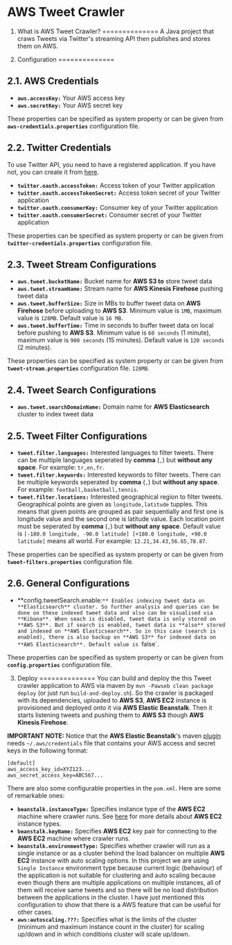 # AWS Tweet Crawler

1. What is AWS Tweet Crawler?
==============
A Java project that craws Tweets via Twitter's streaming API then publishes and stores them on AWS. 

2. Configuration
==============

2.1. AWS Credentials
--------------
* **`aws.accessKey:`** Your AWS access key
* **`aws.secretKey:`** Your AWS secret key

These properties can be specified as system property or can be given from **`aws-credentials.properties`** configuration file.

2.2. Twitter Credentials
--------------

To use Twitter API, you need to have a registered application. If you have not, you can create it from [here](https://apps.twitter.com/).

* **`twitter.oauth.accessToken:`** Access token of your Twitter application
* **`twitter.oauth.accessTokenSecret:`** Access token secret of your Twitter application
* **`twitter.oauth.consumerKey:`** Consumer key of your Twitter application
* **`twitter.oauth.consumerSecret:`** Consumer secret of your Twitter application

These properties can be specified as system property or can be given from **`twitter-credentials.properties`** configuration file.

2.3. Tweet Stream Configurations
--------------

* **`aws.tweet.bucketName:`** Bucket name for **AWS S3 to** store tweet data
* **`aws.tweet.streamName:`** Stream name for **AWS Kinesis Firehose** pushing tweet data
* **`aws.tweet.bufferSize:`** Size in MBs to buffer tweet data on **AWS Firehose** before uploading to **AWS S3**. Minimum value is `1MB`, maximum value is `128MB`. Default value is `16 MB`. 
* **`aws.tweet.bufferTime:`** Time in seconds to buffer tweet data on local before pushing to **AWS S3**. Minimum value is `60 seconds` (1 minute), maximum value is `900 seconds` (15 minutes). Default value is `120 seconds` (2 minutes).

These properties can be specified as system property or can be given from **`tweet-stream.properties`** configuration file.
`128MB`. 

2.4. Tweet Search Configurations
--------------

* **`aws.tweet.searchDomainName:`** Domain name for **AWS Elasticsearch** cluster to index tweet data

2.5. Tweet Filter Configurations
--------------

* **`tweet.filter.languages:`** Interested languages to filter tweets. There can be multiple languages seperated by **comma** (`,`) but **without any space**. For example: `tr,en,fr`.
* **`tweet.filter.keywords:`** Interested keywords to filter tweets. There can be multiple keywords seperated by **comma** (`,`) but **without any space**. For example: `football,basketball,tennis`.
* **`tweet.filter.locations:`** Interested geographical region to filter tweets. Geographical points are given as `longitude,latitude` tupples. This means that given points are grouped as pair sequentially and first one is longitude value and the second one is latitude value. Each location point must be seperated by **comma** (`,`) but **without any space**. Default value is `[-180.0 longitude, -90.0 latitude] [+180.0 longitude, +90.0 latitude]` means all world. For example: `12.21,34.43,56.65,78.87`.

These properties can be specified as system property or can be given from **`tweet-filters.properties`** configuration file.

2.6. General Configurations
--------------

* **config.tweetSearch.enable:`** Enables indexing tweet data on **Elasticsearch** cluster. So further analysis and queries can be done on these indexed tweet data and also can be visualised via **Kibana**. When seach is disabled, tweet data is only stored on **AWS S3**. But if search is enabled, tweet data is **also** stored and indexed on **AWS Elasticsearch**. So in this case (search is enabled), there is also backup on **AWS S3** for indexed data on **AWS Elasticsearch**. Default value is `false`.

These properties can be specified as system property or can be given from **`config.properties`** configuration file.

3. Deploy
==============
You can build and deploy the this Tweet crawler application to AWS via maven by `mvn -Pawseb clean package deploy` (or just run `build-and-deploy.sh`). So the crawler is packaged with its dependencies, uploaded to **AWS S3**, **AWS EC2** instance is provisioned and deployed onto it via **AWS Elastic Beanstalk**. Then it starts listening tweets and pushing them to **AWS S3** though **AWS Kinesis Firehose**.

**IMPORTANT NOTE:** Notice that the **AWS Elastic Beanstalk**'s maven [plugin](http://beanstalker.ingenieux.com.br/beanstalk-maven-plugin/usage.html) needs `~/.aws/credentials` file that contains your AWS access and secret keys in the following format:

```
[default]
aws_access_key_id=XYZ123...
aws_secret_access_key=ABC567...
```

There are also some configurable properties in the `pom.xml`. Here are some of remarkable ones:
* **`beanstalk.instanceType:`** Specifies instance type of the **AWS EC2** machine where crawler runs. See [here](https://aws.amazon.com/ec2/instance-types) for more details about **AWS EC2** instance types.
* **`beanstalk.keyName:`** Specifies **AWS EC2** key pair for connecting to the **AWS EC2** machine where crawler runs.
* **`beanstalk.environmentType:`** Specifies whether crawler will run as a single instance or as a cluster behind the load balancer on multiple **AWS EC2** instance with auto scaling options. In this project we are using `Single Instance` environment type because current logic (behaviour) of the application is not suitable for clustering and auto scaling because even though there are multiple applications on multiple instances, all of them will receive same tweets and so there will be no load distribution between the applications in the cluster. I have just mentioned this configuration to show that there is a AWS feature that  can be useful for other cases.
* **`aws:autoscaling.???:`** Specifies what is the limits of the cluster (minimum and maximum instance count in the cluster) for scaling up/down and in which conditions cluster will scale up/down.
